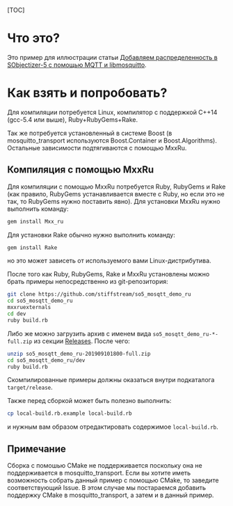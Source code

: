 [TOC]

# Что это?
Это пример для иллюстрации статьи [Добавляем распределенность в SObjectizer-5 с помощью MQTT и libmosquitto](https://habr.com/post/359212/).

# Как взять и попробовать?
Для компиляции потребуется Linux, компилятор с поддержкой C++14 (gcc-5.4 или выше), Ruby+RubyGems+Rake.

Так же потребуется установленный в системе Boost (в mosquitto_transport используются Boost.Container и Boost.Algorithms). Остальные зависимости подтягиваются с помощью MxxRu.

## Компиляция с помощью MxxRu
Для компиляции с помощью MxxRu потребуется Ruby, RubyGems и Rake (как правило, RubyGems устанавливается вместе с Ruby, но если это не так, то RubyGems нужно поставить явно). Для установки MxxRu нужно выполнить команду:

```sh
gem install Mxx_ru
```

Для установки Rake обычно нужно выполнить команду:
```sh
gem install Rake
```
но это может зависеть от используемого вами Linux-дистрибутива.

После того как Ruby, RubyGems, Rake и MxxRu установлены можно брать примеры непосредственно из git-репозитория:

```sh
git clone https://github.com/stiffstream/so5_mosqtt_demo_ru
cd so5_mosqtt_demo_ru
mxxruexternals
cd dev
ruby build.rb
```

Либо же можно загрузить архив с именем вида `so5_mosqtt_demo_ru-*-full.zip` из секции [Releases](https://github.com/Stiffstream/so5_mosqtt_demo_ru/releases). После чего:

```sh
unzip so5_mosqtt_demo_ru-201909101800-full.zip
cd so5_mosqtt_demo_ru/dev
ruby build.rb
```

Скомпилированные примеры должны оказаться внутри подкаталога `target/release`.

Также перед сборкой может быть полезно выполнить:

```sh
cp local-build.rb.example local-build.rb
```

и нужным вам образом отредактировать содержимое `local-build.rb`.

## Примечание

Сборка с помошью CMake не поддерживается поскольку она не поддерживается в mosquitto_transport.
Если вы хотите иметь возможность собрать данный пример с помощью CMake, то заведите соответствующий Issue. В этом случае мы постараемся добавить поддержку CMake в mosquitto_transport, а затем и в данный пример.

